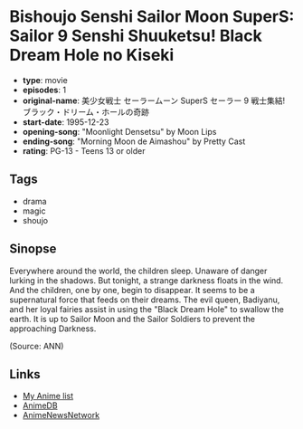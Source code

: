 # Bishoujo Senshi Sailor Moon SuperS: Sailor 9 Senshi Shuuketsu! Black Dream Hole no Kiseki

-   **type**: movie
-   **episodes**: 1
-   **original-name**: 美少女戦士 セーラームーン SuperS セーラー 9 戦士集結! ブラック・ドリーム・ホールの奇跡
-   **start-date**: 1995-12-23
-   **opening-song**: "Moonlight Densetsu" by Moon Lips
-   **ending-song**: "Morning Moon de Aimashou" by Pretty Cast
-   **rating**: PG-13 - Teens 13 or older

## Tags

-   drama
-   magic
-   shoujo

## Sinopse

Everywhere around the world, the children sleep. Unaware of danger lurking in the shadows. But tonight, a strange darkness floats in the wind. And the children, one by one, begin to disappear. It seems to be a supernatural force that feeds on their dreams. The evil queen, Badiyanu, and her loyal fairies assist in using the "Black Dream Hole" to swallow the earth. It is up to Sailor Moon and the Sailor Soldiers to prevent the approaching Darkness.

(Source: ANN)

## Links

-   [My Anime list](https://myanimelist.net/anime/1240/Bishoujo_Senshi_Sailor_Moon_SuperS__Sailor_9_Senshi_Shuuketsu_Black_Dream_Hole_no_Kiseki)
-   [AnimeDB](http://anidb.info/perl-bin/animedb.pl?show=anime&aid=2153)
-   [AnimeNewsNetwork](http://www.animenewsnetwork.com/encyclopedia/anime.php?id=813)
